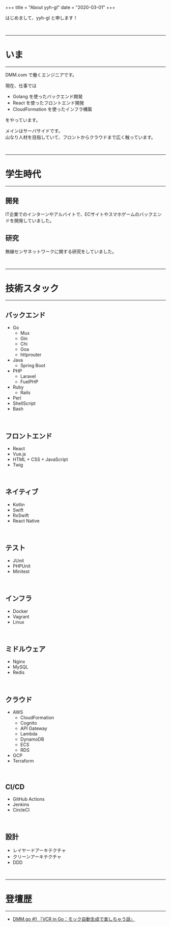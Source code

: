 +++
title = "About yyh-gl"
date = "2020-03-01"
+++

はじめまして、yyh-gl と申します！

<br>

---
# いま
---

DMM.com で働くエンジニアです。

現在、仕事では <br>

- Golang を使ったバックエンド開発
- React を使ったフロントエンド開発
- CloudFormation を使ったインフラ構築

をやっています。

メインはサーバサイドです。<br>
山なり人材を目指していて、フロントからクラウドまで広く触っています。

<br>

---
# 学生時代
---

## 開発

IT企業でのインターンやアルバイトで、ECサイトやスマホゲームのバックエンドを開発していました。

## 研究

無線センサネットワークに関する研究をしていました。

<br>

---
# 技術スタック
---

## バックエンド

- Go
  - Mux
  - Gin
  - Chi
  - Goa
  - httprouter
- Java
  - Spring Boot
- PHP
  - Laravel
  - FuelPHP
- Ruby
  - Rails
- Perl
- ShellScript
- Bash

<br>

## フロントエンド

- React 
- Vue.js
- HTML + CSS + JavaScript
- Twig

<br>

## ネイティブ

- Kotlin
- Swift
- RxSwift
- React Native

<br>

## テスト

- JUnit
- PHPUnit
- Minitest

<br>

## インフラ

- Docker
- Vagrant
- Linux

<br>

## ミドルウェア

- Nginx
- MySQL
- Redis

<br>

## クラウド

- AWS
  - CloudFormation
  - Cognito
  - API Gateway
  - Lambda
  - DynamoDB
  - ECS
  - RDS
- GCP
- Terraform

<br>

## CI/CD

- GitHub Actions
- Jenkins
- CircleCI

<br>

## 設計

- レイヤードアーキテクチャ
- クリーンアーキテクチャ
- DDD

<br>

---
# 登壇歴
---

- [DMM.go #1 『VCR in Go：モック自動生成で楽しちゃう話』](https://speakerdeck.com/yyh_gl/vcr-in-go-motukuzi-dong-sheng-cheng-dele-sitiyauhua)
